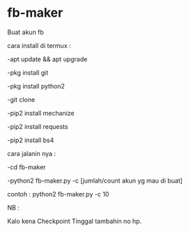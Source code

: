 # fb-maker
Buat akun fb


cara install di termux :

-apt update && apt upgrade

-pkg install git

-pkg install python2

-git clone 

-pip2 install mechanize

-pip2 install requests

-pip2 install bs4


cara jalanin nya :

-cd fb-maker

-python2 fb-maker.py -c [jumlah/count akun yg mau di buat]

contoh : python2 fb-maker.py -c 10




NB :

Kalo kena Checkpoint Tinggal tambahin no hp.
